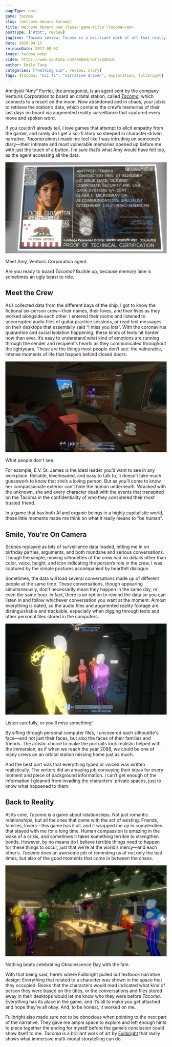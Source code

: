 ```yaml
---
pageType: post
game: tacoma
slug: /welcome-aboard-tacoma/
title: Welcome Aboard <em class='game-title'>Tacoma</em>
postType: ["#tbt", review]
tagline: "Tacoma review: Tacoma is a brilliant work of art that really shows what immersive multi-modal storytelling can do."
date: 2020-04-15
releaseDate: 2017-08-02
image: tacoma.webp
video: https://www.youtube.com/embed/7QrjsQaKG3c
author: Emily Tang
categories: ["walking sim", review, story]
tags: [tacoma, "sci fi", "narrative driven", exploration, fullbright]
---
```


Amitjyoti “Amy” Ferrier, the protagonist, is an agent sent by the company Venturis Corporation to board an orbital station, called [_Tacoma_](https://tacoma.game/), which connects to a resort on the moon. Now abandoned and in chaos, your job is to retrieve the station’s data, which contains the crew’s memories of their last days on board via augmented reality surveillance that captured every move and spoken word.

If you couldn’t already tell, I love games that attempt to elicit empathy from the gamer, and rarely do I get a sci-fi story so steeped in character-driven narrative. _Tacoma_ almost made me feel like I was intruding on someone’s diary—their intimate and most vulnerable memories opened up before me with just the touch of a button. I’m sure that’s what Amy would have felt too, as the agent accessing all the data.

![Meet Amy.][image0]

<figcaption>Meet Amy, Venturis Corporation agent.</figcaption>

Are you ready to board _Tacoma_? Buckle up, because memory lane is sometimes an ugly beast to ride.

## Meet the Crew

As I collected data from the different bays of the ship, I got to know the fictional six-person crew—their names, their loves, and their lives as they worked alongside each other. I entered their rooms and listened to uncorrupted audio files of guitar practice sessions, or read text messages on their desktops that essentially said “I miss you lots”. With the coronavirus quarantine and social isolation happening, these kinds of texts hit harder now than ever. It’s easy to understand what kind of emotions are running through the sender and recipient’s hearts as they communicated throughout the lightyears. These are the things most people don’t see: the vulnerable, intense moments of life that happen behind closed doors.

![What people don't see.][image1]

<figcaption>What people don't see.</figcaption>

For example, E.V. St. James is the ideal leader you’d want to see in any workplace. Reliable, levelheaded, and easy to talk to, it doesn’t take much guesswork to know that she’s a loving person. But as you’ll come to know, her compassionate exterior can’t hide the human underneath. Wracked with the unknown, she and every character dealt with the events that transpired on the Tacoma in the confidentiality of who they considered their most trusted friend.

In a game that has both AI and organic beings in a highly capitalistic world, these little moments made me think on what it really means to "be human".

## Smile, You're On Camera

Scenes replayed as bits of surveillance data loaded, letting me in on birthday parties, arguments, and both mundane and serious conversations. Though the simple, moving silhouettes of the crew had no details other than color, voice, height, and icon indicating the person’s role in the crew, I was captured by the simple postures accompanied by heartfelt dialogue.

Sometimes, the data will load several conversations made up of different people at the same time. These conversations, though appearing simultaneously, don’t necessarily mean they happen in the same day, or even the same hour. In fact, there is an option to rewind the data so you can listen in and follow whichever conversation you want at the moment. Almost everything is dated, so the audio files and augmented reality footage are distinguishable and trackable, especially when digging through texts and other personal files stored in the computers.

![Listen carefully, or you'll miss something!][image2]

<figcaption>Listen carefully, or you'll miss something!</figcaption>

By sifting through personal computer files, I uncovered each silhouette's face—and not just their faces, but also the faces of their families and friends. The artistic choice to make the portraits look realistic helped with the immersion, as if when we reach the year 2088, we could be one of many crews on an orbital station missing home just as much.

And the best part was that everything typed or voiced was written realistically. The writers did an amazing job conveying their ideas for every moment and piece of background information. I can’t get enough of the information I gleaned from invading the characters’ private spaces, just to know what happened to them.

## Back to Reality

At its core, _Tacoma_ is a game about relationships. Not just romantic relationships, but all the ones that come with the act of existing. Friends, families, lovers—this game has it all, and it wrapped me up in complexities that stayed with me for a long time. Human compassion is amazing in the wake of a crisis, and sometimes it takes something terrible to strengthen bonds. However, by no means do I believe terrible things need to happen for these things to occur, just that we’re at the world’s mercy—and each other’s. _Tacoma_ does an awesome job of reminding us of not only the bad times, but also of the good moments that come in between the chaos.

![Nothing beats celebrating Obsolescence Day with the fam.][image3]

<figcaption>Nothing beats celebrating Obsolescence Day with the fam.</figcaption>

With that being said, here’s where Fullbright pulled out textbook narrative design: Everything that related to a character was shown in the space that they occupied. Books that the characters would read indicated what kind of person they were based on the titles, or the conversations and files stored away in their desktops would let me know who they were before _Tacoma_. Everything has its place in the game, and it’s all to make you get attached and hope they’re all okay. And, to be honest, it worked on me.

Fullbright also made sure not to be obnoxious when pointing to the next part of the narrative. They gave me ample space to explore and left enough hints to piece together the ending for myself before the game’s conclusion could show itself to me. _Tacoma_ is a brilliant work of art by [Fullbright](https://fullbrig.ht/) that really shows what immersive multi-modal storytelling can do.

[image0]: ../../../images/post/tacoma/tacoma0.webp
[image1]: ../../../images/post/tacoma/tacoma1.webp
[image2]: ../../../images/post/tacoma/tacoma2.webp
[image3]: ../../../images/post/tacoma/tacoma3.webp
